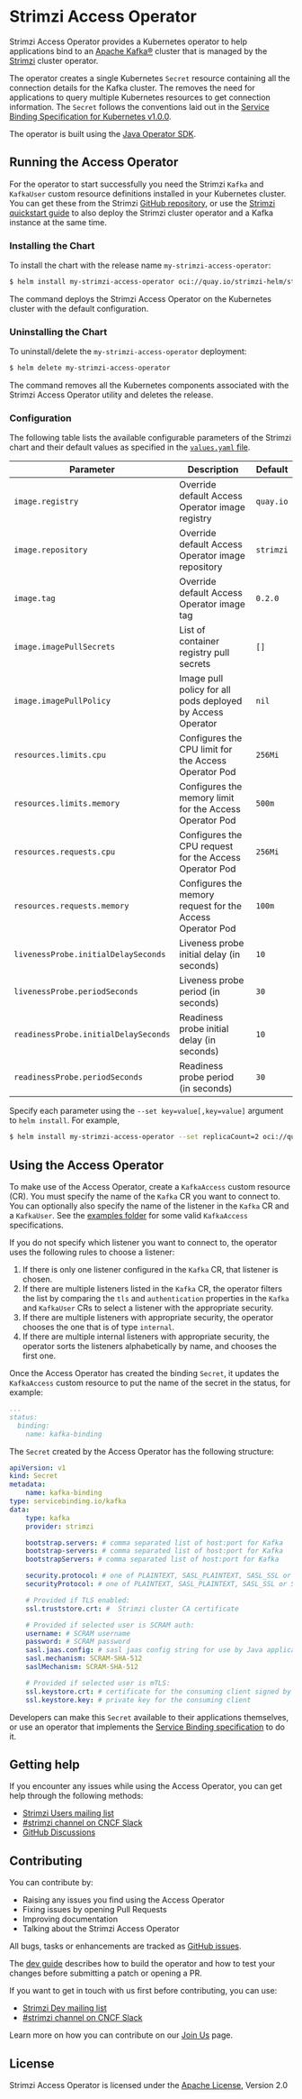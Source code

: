 # Strimzi Access Operator

Strimzi Access Operator provides a Kubernetes operator to help applications bind to an [Apache Kafka®](https://kafka.apache.org) cluster that is managed by the [Strimzi](https://strimzi.io) cluster operator.

The operator creates a single Kubernetes `Secret` resource containing all the connection details for the Kafka cluster.
The removes the need for applications to query multiple Kubernetes resources to get connection information.
The `Secret` follows the conventions laid out in the [Service Binding Specification for Kubernetes v1.0.0](https://servicebinding.io/spec/core/1.0.0/).

The operator is built using the [Java Operator SDK](https://github.com/java-operator-sdk/java-operator-sdk).

## Running the Access Operator

For the operator to start successfully you need the Strimzi `Kafka` and `KafkaUser` custom resource definitions installed in your Kubernetes cluster.
You can get these from the Strimzi [GitHub repository](https://github.com/strimzi/strimzi-kafka-operator/tree/main/install/cluster-operator),
or use the [Strimzi quickstart guide](https://strimzi.io/quickstarts/) to also deploy the Strimzi cluster operator and a Kafka instance at the same time.

### Installing the Chart

To install the chart with the release name `my-strimzi-access-operator`:

```bash
$ helm install my-strimzi-access-operator oci://quay.io/strimzi-helm/strimzi-access-operator
```

The command deploys the Strimzi Access Operator on the Kubernetes cluster with the default configuration.

### Uninstalling the Chart

To uninstall/delete the `my-strimzi-access-operator` deployment:

```bash
$ helm delete my-strimzi-access-operator
```

The command removes all the Kubernetes components associated with the Strimzi Access Operator utility and deletes the release.

### Configuration

The following table lists the available configurable parameters of the Strimzi chart and their default values as specified in the [`values.yaml` file](./values.yaml).

| Parameter                            | Description                                                | Default   |
|--------------------------------------|------------------------------------------------------------|-----------|
| `image.registry`                     | Override default Access Operator image registry            | `quay.io` |
| `image.repository`                   | Override default Access Operator image repository          | `strimzi` |
| `image.tag`                          | Override default Access Operator image tag                 | `0.2.0`  |
| `image.imagePullSecrets`             | List of container registry pull secrets                    | `[]`      |
| `image.imagePullPolicy`              | Image pull policy for all pods deployed by Access Operator | `nil`     |
| `resources.limits.cpu`               | Configures the CPU limit for the Access Operator Pod       | `256Mi`   |
| `resources.limits.memory`            | Configures the memory limit for the Access Operator Pod    | `500m`    |
| `resources.requests.cpu`             | Configures the CPU request for the Access Operator Pod     | `256Mi`   |
| `resources.requests.memory`          | Configures the memory request for the Access Operator Pod  | `100m`    |
| `livenessProbe.initialDelaySeconds`  | Liveness probe initial delay (in seconds)                  | `10`      |
| `livenessProbe.periodSeconds`        | Liveness probe period (in seconds)                         | `30`      |
| `readinessProbe.initialDelaySeconds` | Readiness probe initial delay (in seconds)                 | `10`      |
| `readinessProbe.periodSeconds`       | Readiness probe period (in seconds)                        | `30`      |

Specify each parameter using the `--set key=value[,key=value]` argument to `helm install`. For example,

```bash
$ helm install my-strimzi-access-operator --set replicaCount=2 oci://quay.io/strimzi-helm/strimzi-access-operator
```

## Using the Access Operator

To make use of the Access Operator, create a `KafkaAccess` custom resource (CR).
You must specify the name of the `Kafka` CR you want to connect to.
You can optionally also specify the name of the listener in the `Kafka` CR and a `KafkaUser`.
See the [examples folder](https://github.com/strimzi/kafka-access-operator/tree/main/examples) for some valid `KafkaAccess` specifications.

If you do not specify which listener you want to connect to, the operator uses the following rules to choose a listener:
1. If there is only one listener configured in the `Kafka` CR, that listener is chosen.
2. If there are multiple listeners listed in the `Kafka` CR, the operator filters the list by comparing the `tls` and `authentication` properties in the `Kafka` and `KafkaUser` CRs to select a listener with the appropriate security.
3. If there are multiple listeners with appropriate security, the operator chooses the one that is of type `internal`.
4. If there are multiple internal listeners with appropriate security, the operator sorts the listeners alphabetically by name, and chooses the first one.

Once the Access Operator has created the binding `Secret`, it updates the `KafkaAccess` custom resource to put the name of the secret in the status, for example:

```yaml
...
status:
  binding:
    name: kafka-binding
```

The `Secret` created by the Access Operator has the following structure:

```yaml
apiVersion: v1
kind: Secret
metadata:
    name: kafka-binding
type: servicebinding.io/kafka
data:
    type: kafka
    provider: strimzi

    bootstrap.servers: # comma separated list of host:port for Kafka
    bootstrap-servers: # comma separated list of host:port for Kafka
    bootstrapServers: # comma separated list of host:port for Kafka

    security.protocol: # one of PLAINTEXT, SASL_PLAINTEXT, SASL_SSL or SSL
    securityProtocol: # one of PLAINTEXT, SASL_PLAINTEXT, SASL_SSL or SSL

    # Provided if TLS enabled:
    ssl.truststore.crt: #  Strimzi cluster CA certificate

    # Provided if selected user is SCRAM auth:
    username: # SCRAM username
    password: # SCRAM password
    sasl.jaas.config: # sasl jaas config string for use by Java applications
    sasl.mechanism: SCRAM-SHA-512
    saslMechanism: SCRAM-SHA-512

    # Provided if selected user is mTLS:
    ssl.keystore.crt: # certificate for the consuming client signed by the clients' CA
    ssl.keystore.key: # private key for the consuming client
```

Developers can make this `Secret` available to their applications themselves, or use an operator that implements the [Service Binding specification](https://servicebinding.io/spec/core/1.0.0/) to do it.

## Getting help

If you encounter any issues while using the Access Operator, you can get help through the following methods:

- [Strimzi Users mailing list](https://lists.cncf.io/g/cncf-strimzi-users/topics)
- [#strimzi channel on CNCF Slack](https://slack.cncf.io/)
- [GitHub Discussions](https://github.com/orgs/strimzi/discussions)

## Contributing

You can contribute by:
- Raising any issues you find using the Access Operator
- Fixing issues by opening Pull Requests
- Improving documentation
- Talking about the Strimzi Access Operator

All bugs, tasks or enhancements are tracked as [GitHub issues](https://github.com/strimzi/kafka-access-operator/issues).

The [dev guide](https://github.com/strimzi/kafka-access-operator/blob/main/development-docs/DEV_GUIDE.md) describes how to build the operator and how to test your changes before submitting a patch or opening a PR.

If you want to get in touch with us first before contributing, you can use:

- [Strimzi Dev mailing list](https://lists.cncf.io/g/cncf-strimzi-dev/topics)
- [#strimzi channel on CNCF Slack](https://slack.cncf.io/)

Learn more on how you can contribute on our [Join Us](https://strimzi.io/join-us/) page.

## License

Strimzi Access Operator is licensed under the [Apache License](./LICENSE), Version 2.0
